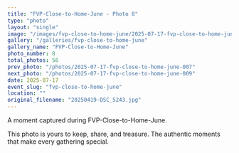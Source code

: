 ```yaml
---
title: "FVP-Close-to-Home-June - Photo 8"
type: "photo"
layout: "single"
image: "/images/fvp-close-to-home-june/2025-07-17-fvp-close-to-home-june-008.jpg"
gallery: "/galleries/fvp-close-to-home-june"
gallery_name: "FVP-Close-to-Home-June"
photo_number: 8
total_photos: 56
prev_photo: "/photos/2025-07-17-fvp-close-to-home-june-007"
next_photo: "/photos/2025-07-17-fvp-close-to-home-june-009"
date: 2025-07-17
event_slug: "fvp-close-to-home-june"
location: ""
original_filename: "20250419-DSC_5243.jpg"
---
```


A moment captured during FVP-Close-to-Home-June.

This photo is yours to keep, share, and treasure. The authentic moments that make every gathering special.